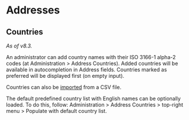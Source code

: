 # Addresses

## Countries

*As of v8.3.*

An administrator can add country names with their ISO 3166-1 alpha-2 codes (at Administration > Address Countries).
Added countries will be available in autocompletion in Address fields. 
Countries marked as preferred will be displayed first (on empty input).

Countries can also be [imported](import.md) from a CSV file.

The default predefined country list with English names can be optionally loaded. To do this, follow: Administration > Address Countries > top-right menu > Populate with default country list. 
